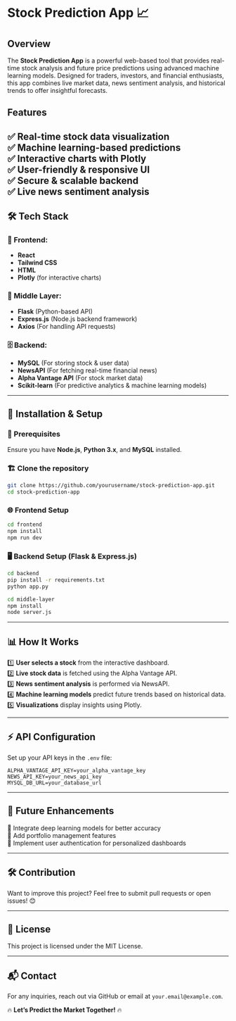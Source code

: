 
# Stock Prediction App 📈

##  Overview
The **Stock Prediction App** is a powerful web-based tool that provides real-time stock analysis and future price predictions using advanced machine learning models. Designed for traders, investors, and financial enthusiasts, this app combines live market data, news sentiment analysis, and historical trends to offer insightful forecasts. 

##  Features
✅ **Real-time stock data visualization**  
✅ **Machine learning-based predictions**  
✅ **Interactive charts with Plotly**  
✅ **User-friendly & responsive UI**   
✅ **Secure & scalable backend**   
✅ **Live news sentiment analysis**  
---

## 🛠️ Tech Stack
### 🎨 Frontend:
- **React** 
- **Tailwind CSS** 
- **HTML** 
- **Plotly**  (for interactive charts)

### 🔄 Middle Layer:
- **Flask**  (Python-based API)
- **Express.js**  (Node.js backend framework)
- **Axios**  (For handling API requests)

### 🗄️ Backend:
- **MySQL**  (For storing stock & user data)
- **NewsAPI**  (For fetching real-time financial news)
- **Alpha Vantage API**  (For stock market data)
- **Scikit-learn**  (For predictive analytics & machine learning models)

---

## 🚀 Installation & Setup
### 🔧 Prerequisites
Ensure you have **Node.js**, **Python 3.x**, and **MySQL** installed.

### 🏗️ Clone the repository
```bash
git clone https://github.com/yourusername/stock-prediction-app.git
cd stock-prediction-app
```

### 🌐 Frontend Setup
```bash
cd frontend
npm install
npm run dev
```

### 🖥️ Backend Setup (Flask & Express.js)
```bash
cd backend
pip install -r requirements.txt
python app.py
```
```bash
cd middle-layer
npm install
node server.js
```

---

## 📊 How It Works
1️⃣ **User selects a stock** from the interactive dashboard.  
2️⃣ **Live stock data** is fetched using the Alpha Vantage API.  
3️⃣ **News sentiment analysis** is performed via NewsAPI.  
4️⃣ **Machine learning models** predict future trends based on historical data.  
5️⃣ **Visualizations** display insights using Plotly.  

---

## ⚡ API Configuration
Set up your API keys in the `.env` file:
```env
ALPHA_VANTAGE_API_KEY=your_alpha_vantage_key
NEWS_API_KEY=your_news_api_key
MYSQL_DB_URL=your_database_url
```

---

## 🚀 Future Enhancements
🔹 Integrate deep learning models for better accuracy  
🔹 Add portfolio management features  
🔹 Implement user authentication for personalized dashboards  

---

## 🛠️ Contribution
Want to improve this project? Feel free to submit pull requests or open issues! 😊

---

## 📜 License
This project is licensed under the MIT License.

---

## 📬 Contact
For any inquiries, reach out via GitHub or email at `your.email@example.com`.

🔥 **Let’s Predict the Market Together!** 🔥
```

